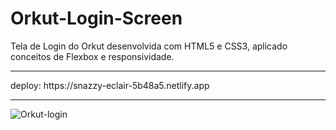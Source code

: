 # Orkut-Login-Screen
Tela de Login do Orkut desenvolvida com HTML5 e CSS3, aplicado conceitos de Flexbox e responsividade.
<hr>
deploy: https://snazzy-eclair-5b48a5.netlify.app
<hr>


![Orkut-login](https://user-images.githubusercontent.com/102002978/194070601-99f644d1-a75e-47fa-b93c-98b06b754edc.PNG)
